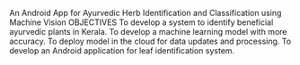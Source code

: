 An Android App for Ayurvedic Herb Identification and Classification using Machine Vision
OBJECTIVES
To develop a system to identify beneficial ayurvedic plants in Kerala.
To develop a machine learning model with more accuracy.
To deploy model in the cloud for data updates and processing.
To develop an Android application for leaf identification system.
